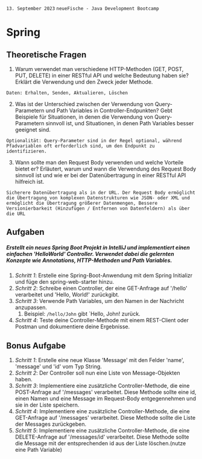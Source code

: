 `13. September 2023` `neueFische - Java Development Bootcamp`
# Spring
## Theoretische Fragen
1. Warum verwendet man verschiedene HTTP-Methoden (GET, POST, PUT, DELETE) in einer RESTful API und welche Bedeutung haben sie? Erklärt die Verwendung und den Zweck jeder Methode.
```
Daten: Erhalten, Senden, Aktualieren, Löschen
```
2. Was ist der Unterschied zwischen der Verwendung von Query-Parametern und Path Variables in Controller-Endpunkten? Gebt Beispiele für Situationen, in denen die Verwendung von Query-Parametern sinnvoll ist, und Situationen, in denen Path Variables besser geeignet sind.
```
Optionalität: Query-Parameter sind in der Regel optional, während Pfadvariablen oft erforderlich sind, um den Endpunkt zu identifizieren.
```
3. Wann sollte man den Request Body verwenden und welche Vorteile bietet er? Erläutert, warum und wann die Verwendung des Request Body sinnvoll ist und wie er bei der Datenübertragung in einer RESTful API hilfreich ist.
```
Sicherere Datenübertragung als in der URL. Der Request Body ermöglicht die Übertragung von komplexen Datenstrukturen wie JSON- oder XML und ermöglicht die Übertragung größerer Datenmengen, Bessere Versionierbarkeit (Hinzufügen / Entfernen von Datenfeldern) als über die URL
```
## Aufgaben
##### Erstellt ein neues Spring Boot Projekt in IntelliJ und implementiert einen einfachen 'HelloWorld' Controller. Verwendet dabei die gelernten Konzepte wie Annotations, HTTP-Methoden und Path Variables.
1. _Schritt 1_: Erstelle eine Spring-Boot-Anwendung mit dem Spring Initializr und füge den spring-web-starter hinzu.
2. _Schritt 2_: Schreibe einen Controller, der eine GET-Anfrage auf '/hello' verarbeitet und 'Hello, World!' zurückgibt.
3. _Schritt 3_: Verwende Path Variables, um den Namen in der Nachricht anzupassen.
   1. Beispiel: `/hello/John` gibt `Hello, John! zurück.
4. _Schritt 4_: Teste deine Controller-Methode mit einem REST-Client oder Postman und dokumentiere deine Ergebnisse.

## Bonus Aufgabe
1. _Schritt 1_: Erstelle eine neue Klasse 'Message' mit den Felder 'name', 'message' und 'id' vom Typ String.
2. _Schritt 2_: Der Controller soll nun eine Liste von Message-Objekten haben.
3. _Schritt 3_: Implementiere eine zusätzliche Controller-Methode, die eine POST-Anfrage auf '/messages' verarbeitet. Diese Methode sollte eine id, einen Namen und eine Message im Request-Body entgegennehmen und sie in der Liste speichern.
4. _Schritt 4_: Implementiere eine zusätzliche Controller-Methode, die eine GET-Anfrage auf '/messages' verarbeitet. Diese Methode sollte die Liste der Messages zurückgeben.
5. _Schritt 5_: Implementiere eine zusätzliche Controller-Methode, die eine DELETE-Anfrage auf '/messages/id' verarbeitet. Diese Methode sollte die Message mit der entsprechenden id aus der Liste löschen.(nutze eine Path Variable)
